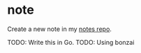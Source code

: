 # note
Create a new note in my [notes repo](https://github.com/coopernetes/notes).

TODO: Write this in Go.
TODO: Using bonzai

